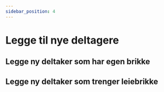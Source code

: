 ```yaml
---
sidebar_position: 4
---
```


# Legge til nye deltagere


## Legge ny deltaker som har egen brikke


## Legge ny deltaker som trenger leiebrikke



